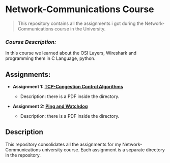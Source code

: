 # Network-Communications Course
> This repository contains all the assignments i got during the Network-Communications course in the University.

### *Course Description:*
In this course we learned about the OSI Layers, Wireshark and programming them in C Language, python.

## Assignments:

- **Assignment 1: [TCP-Congestion Control Algorithms](https://github.com/DorYanay/Network-Communications/tree/main/TCP_Congestion_Control_Algorithms)**
   - Description: there is a PDF inside the directory.

- **Assignment 2: [Ping and Watchdog](https://github.com/DorYanay/Network-Communications/tree/main/Ping_and_Watchdog)**
   - Description: there is a PDF inside the directory.
     

## Description

This repository consolidates all the assignments for my Network-Communications university course. Each assignment is a separate directory in the repository.
